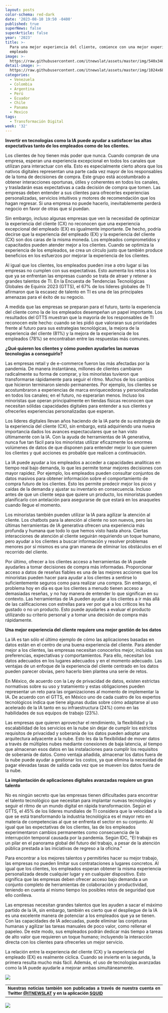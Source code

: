 ```yaml
---
layout: posts
color-schema: red-dark
date: '2023-08-10 19:50 -0400'
published: true
superNews: false
superArticle: false
year: '2023'
title: >-
  Para una mejor experiencia del cliente, comience con una mejor experiencia del
  empleado
image: >-
  https://raw.githubusercontent.com/itnewslat/assets/master/img/540x340/Experiencia-cliente-p.jpg
detail-image: >-
  https://raw.githubusercontent.com/itnewslat/assets/master/img/1024x680/Experiencia-cliente-g.jpg
categories:
  - Venezuela
  - Colombia
  - Argentina
  - Perú
  - Ecuador
  - Chile
  - Panama
  - Mexico
tags:
  - Transformación Digital
week: '32'
---
```

**Invertir en tecnologías como la IA puede ayudar a satisfacer las altas expectativas tanto de los empleados como de los clientes.**

Los clientes de hoy tienen más poder que nunca. Cuando compran de una empresa, esperan una experiencia excepcional en todos los canales que utilizan para interactuar con ella. Esto es especialmente cierto ahora que los nativos digitales representan una parte cada vez mayor de los responsables de la toma de decisiones de compra. Este grupo está acostumbrado a obtener interacciones oportunas, útiles y coherentes en todos los canales, y trasladarán esas expectativas a cada decisión de compra que tomen. Las empresas deben entender a sus clientes para ofrecerles experiencias personalizadas, servicios intuitivos y motores de recomendación que los hagan regresar. Si una empresa no puede hacerlo, inevitablemente perderá negocio en favor de otras que sí puedan.

Sin embargo, incluso algunas empresas que ven la necesidad de optimizar la experiencia del cliente (CX) no reconocen que una experiencia excepcional del empleado (EX) es igualmente importante. De hecho, podría decirse que la experiencia del empleado (EX) y la experiencia del cliente (CX) son dos caras de la misma moneda. Los empleados comprometidos y capacitados pueden atender mejor a los clientes. Cuando se optimiza la experiencia de los empleados, se crea un círculo justo que también produce beneficios en los esfuerzos por mejorar la experiencia de los clientes.

Al igual que los clientes, los empleados pueden irse a otro lugar si las empresas no cumplen con sus expectativas. Esto aumenta los retos a los que ya se enfrentan las empresas cuando se trata de atraer y retener a grandes talentos de TI. En la Encuesta de Tendencias Tecnológicas Globales de Equinix 2023 (GTTS), el 67% de los líderes globales de TI afirmaron que la escasez de talento en TI es una de las principales amenazas para el éxito de su negocio.

A medida que las empresas se preparan para el futuro, tanto la experiencia del cliente como la de los empleados desempeñan un papel importante. Los resultados del GTTS muestran que la mayoría de los responsables de TI reconocen este hecho: cuando se les pidió que valoraran sus prioridades frente al futuro para sus estrategias tecnológicas, la mejora de la experiencia del cliente (81%) y la mejora de la experiencia de los empleados (78%) se encontraban entre las respuestas más comunes.

**¿Qué quieren los clientes y cómo pueden ayudarles las nuevas tecnologías a conseguirlo?**

Las empresas retail y de e-commerce fueron las más afectadas por la pandemia. De manera instantánea, millones de clientes cambiaron radicalmente su forma de comprar, y los minoristas tuvieron que transformarse rápidamente para seguir el ritmo. Muchos de los cambios que hicieron terminaron siendo permanentes. Por ejemplo, los clientes se acostumbraron a experiencias de marca enriquecedoras y personalizadas en todos los canales; en el futuro, no esperarían menos. Incluso los minoristas que operan principalmente en tiendas físicas reconocen que necesitan sólidas capacidades digitales para entender a sus clientes y ofrecerles experiencias personalizadas que esperan.

Los líderes digitales llevan años haciendo de la IA parte de su estrategia de la experiencia del cliente (CX), sin embargo, está adquiriendo una nueva importancia dados los avances espectaculares que se han visto últimamente con la IA. Con la ayuda de herramientas de IA generativa, nunca fue tan fácil para los minoristas utilizar eficazmente los enormes volúmenes de datos de que disponen para entender mejor lo que quieren los clientes y qué acciones es probable que realicen a continuación.

La IA puede ayudar a los empleados a acceder a capacidades analíticas en tiempo real bajo demanda, lo que les permite tomar mejores decisiones con mayor rapidez. Por ejemplo, los empleados pueden consultar conjuntos de datos masivos para obtener información sobre el comportamiento de compra futuro de los clientes. Esto les permite predecir mejor los picos y caídas de la demanda y ajustar su inventario en consecuencia. Incluso antes de que un cliente sepa que quiere un producto, los minoristas pueden planificarlo con antelación para asegurarse de que estará en los anaqueles cuando llegue el momento.

Los minoristas también pueden utilizar la IA para agilizar la atención al cliente. Los chatbots para la atención al cliente no son nuevos, pero las últimas herramientas de IA generativa ofrecen una experiencia más profunda y humana que todo lo que hemos visto hasta ahora. Ciertas interacciones de atención al cliente seguirán requiriendo un toque humano, pero ayudar a los clientes a buscar información y resolver problemas menores por sí mismos es una gran manera de eliminar los obstáculos en el recorrido del cliente.

Por último, ofrecer a los clientes acceso a herramientas de IA puede ayudarles a tomar decisiones de compra más informadas. Proporcionar acceso a datos de reseñas fiables es una de las mejores acciones que los minoristas pueden hacer para ayudar a los clientes a sentirse lo suficientemente seguros como para realizar una compra. Sin embargo, el problema hoy en día es que los clientes a menudo tienen acceso a demasiadas reseñas, y no hay manera de entender lo que significan en su contexto. Las herramientas de IA pueden ayudar a los clientes a ir más allá de las calificaciones con estrellas para ver por qué a los críticos les ha gustado o no un producto. Esto puede ayudarles a evaluar el producto utilizando su criterio personal y a tomar una decisión de compra más rápidamente.

**Una mejor experiencia del cliente requiere una mejor gestión de los datos**

La IA es tan sólo el último ejemplo de cómo las aplicaciones basadas en datos están en el centro de una buena experiencia del cliente. Para atender mejor a los clientes, las empresas necesitan conocerlos mejor, incluidas sus preferencias, expectativas y comportamientos. Para ello, necesitan los datos adecuados en los lugares adecuados y en el momento adecuado. Las ventajas de un enfoque de la experiencia del cliente centrado en los datos pueden parecer obvias, pero hacerlo bien plantea una serie de retos.

En México, de acuerdo con la Ley de privacidad de datos, existen estrictas normativas sobre su uso y tratamiento y estas obligaciones pueden representar un reto para las organizaciones al momento de implementar la IA. De acuerdo con el GTTS, en México uno de cada cuatro de los expertos tecnológicos indica que tiene algunas dudas sobre cómo adaptarse al uso acelerado de la IA tanto en su infraestructura (24%) como en las habilidades de sus equipos de trabajo (23%).

Las empresas que quieren aprovechar el rendimiento, la flexibilidad y la escalabilidad de los servicios en la nube sin dejar de cumplir los estrictos requisitos de privacidad y soberanía de los datos pueden adoptar una arquitectura adyacente a la nube. Esto les da la flexibilidad de mover datos a través de múltiples nubes mediante conexiones de baja latencia, al tiempo que almacenan esos datos en las instalaciones para cumplir los requisitos de soberanía de datos. Como ventaja añadida, almacenar los datos fuera de la nube puede ayudar a gestionar los costos, ya que elimina la necesidad de pagar elevadas tasas de salida cada vez que se mueven los datos fuera de la nube.

**La implantación de aplicaciones digitales avanzadas requiere un gran talento**

No es ningún secreto que las empresas tienen dificultades para encontrar el talento tecnológico que necesitan para implantar nuevas tecnologías y seguir el ritmo de un mundo digital en rápida transformación. Según el GTTS, el 45% de los líderes mundiales de TI considera que la velocidad a la que se está transformando la industria tecnológica es el mayor reto en materia de competencias al que se enfrenta el sector en su conjunto.
Al igual que las expectativas de los clientes, las de los empleados experimentaron cambios permanentes como consecuencia de la interrupción temporal causada por la pandemia. Según IDC, "El trabajo es un pilar en el panorama global del futuro del trabajo, a pesar de la atención pública prestada a las iniciativas de regreso a la oficina."

Para encontrar a los mejores talentos y permitirles hacer su mejor trabajo, las empresas no pueden limitar sus contrataciones a lugares concretos. Al igual que los clientes, los empleados esperan obtener la misma experiencia personalizada desde cualquier lugar y en cualquier dispositivo. Esto significa que las empresas deben ofrecer acceso bajo demanda a un conjunto completo de herramientas de colaboración y productividad, teniendo en cuenta al mismo tiempo los posibles retos de seguridad que ello conlleva.

Las empresas necesitan grandes talentos que les ayuden a sacar el máximo partido de la IA, sin embargo, también es cierto que el despliegue de la IA es una excelente manera de potenciar a los empleados que ya se tienen. Con las capacidades de IA adecuadas, puede eliminar las conjeturas humanas y agilizar las tareas manuales de poco valor, como rellenar el papeleo. De este modo, sus empleados podrán dedicar más tiempo a tareas de alto valor que requieren un toque humano; incluyendo la interacción directa con los clientes para ofrecerles un mejor servicio.

La relación entre la experiencia del cliente (CX) y la experiencia del empleado (EX) es realmente cíclica. Cuando se invierte en la segunda, la primera resulta mucho más fácil. Además, el uso de tecnologías avanzadas como la IA puede ayudarle a mejorar ambas simultáneamente.

![](https://raw.githubusercontent.com/itnewslat/assets/master/img/540x340/Experiencia-cliente-p.jpg)

<table style="height: 42px;" width="569">
<tbody>
<tr>
<td style="text-align: justify;"><sub><strong>Nuestras noticias también son publicadas a través de nuestra cuenta en Twitter <a href="https://twitter.com/itnewslat?lang=es">@ITNEWSLAT</a> y en la aplicación <a href="https://squidapp.co/en/">SQUID</a></strong></sub></td>
</tr>
</tbody>
</table>

<img src="https://tracker.metricool.com/c3po.jpg?hash=56f88a41e39ab42c063cc51676587a04"/>